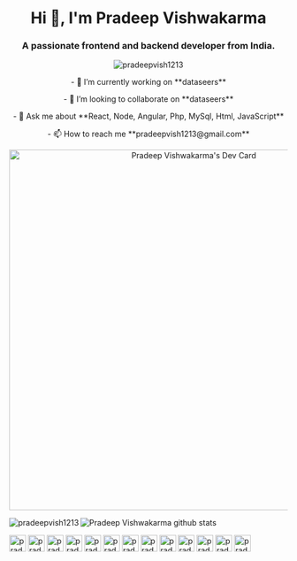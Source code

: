 <h1 align="center">Hi 👋, I'm Pradeep Vishwakarma</h1>
<h3 align="center">A passionate frontend and backend developer from India.</h3>

<p align="center"> <img src="https://komarev.com/ghpvc/?username=pradeepvish1213" alt="pradeepvish1213" /> </p>
<p align="center">
- 🔭 I’m currently working on **dataseers**
<p align="center">
- 👯 I’m looking to collaborate on **dataseers**
<p align="center">
- 💬 Ask me about **React, Node, Angular, Php, MySql, Html, JavaScript**
<p align="center">
- 📫 How to reach me **pradeepvish1213@gmail.com**
</p>
<p align="center">
 <a href="https://app.daily.dev/pradeepvish1213"><img src="https://api.daily.dev/devcards/v2/56c88512ab1949d19aaa2597be996933.png?type=wide&r=a3v" width="652" alt="Pradeep Vishwakarma's Dev Card"/></a>
<!-- <a href="https://app.daily.dev/pradeepvish1213"><img src="https://api.daily.dev/devcards/v2/56c88512ab1949d19aaa2597be996933.png?r=mzf" width="356" alt="Pradeep Vishwakarma's Dev Card"/></a> -->
</p>

<p><img align="left" src="https://github-readme-stats.vercel.app/api/top-langs/?username=pradeepvish1213" alt="pradeepvish1213" /></p>

 
![Pradeep Vishwakarma github stats](https://github-readme-stats.vercel.app/api?username=pradeepvish1213&show_icons=true&theme=radical)

<p>
<a href="https://codepen.io/pradeepvish1213" target="blank"><img align="center" src="https://cdn.jsdelivr.net/npm/simple-icons@3.0.1/icons/codepen.svg" alt="pradeepvish1213" height="30" width="30" /></a>
<a href="https://dev.to/pradeepvish1213" target="blank"><img align="center" src="https://cdn.jsdelivr.net/npm/simple-icons@3.0.1/icons/dev-dot-to.svg" alt="pradeepvish1213" height="30" width="30" /></a>
<a href="https://twitter.com/pradeepvish1213" target="blank"><img align="center" src="https://cdn.jsdelivr.net/npm/simple-icons@3.0.1/icons/twitter.svg" alt="pradeepvish1213" height="30" width="30" /></a>
<a href="https://linkedin.com/in/pradeepvish1213" target="blank"><img align="center" src="https://cdn.jsdelivr.net/npm/simple-icons@3.0.1/icons/linkedin.svg" alt="pradeepvish1213" height="30" width="30" /></a>
<a href="https://stackoverflow.com/users/pradeepvish1213" target="blank"><img align="center" src="https://cdn.jsdelivr.net/npm/simple-icons@3.0.1/icons/stackoverflow.svg" alt="pradeepvish1213" height="30" width="30" /></a>
<a href="https://codesandbox.com/pradeepvish1213" target="blank"><img align="center" src="https://cdn.jsdelivr.net/npm/simple-icons@3.0.1/icons/codesandbox.svg" alt="pradeepvish1213" height="30" width="30" /></a>
<a href="https://kaggle.com/pradeepvish1213" target="blank"><img align="center" src="https://cdn.jsdelivr.net/npm/simple-icons@3.0.1/icons/kaggle.svg" alt="pradeepvish1213" height="30" width="30" /></a>
<a href="https://fb.com/pradeepvish1213" target="blank"><img align="center" src="https://cdn.jsdelivr.net/npm/simple-icons@3.0.1/icons/facebook.svg" alt="pradeepvish1213" height="30" width="30" /></a>
<a href="https://instagram.com/pradeepvish1213" target="blank"><img align="center" src="https://cdn.jsdelivr.net/npm/simple-icons@3.0.1/icons/instagram.svg" alt="pradeepvish1213" height="30" width="30" /></a>
<a href="https://dribbble.com/pradeepvish1213" target="blank"><img align="center" src="https://cdn.jsdelivr.net/npm/simple-icons@3.0.1/icons/dribbble.svg" alt="pradeepvish1213" height="30" width="30" /></a>
<a href="https://www.behance.net/pradeepvish1213" target="blank"><img align="center" src="https://cdn.jsdelivr.net/npm/simple-icons@3.0.1/icons/behance.svg" alt="pradeepvish1213" height="30" width="30" /></a>
<a href="https://medium.com/pradeepvish1213" target="blank"><img align="center" src="https://cdn.jsdelivr.net/npm/simple-icons@3.0.1/icons/medium.svg" alt="pradeepvish1213" height="30" width="30" /></a>
<a href="https://www.youtube.com/c/pradeepvish1213" target="blank"><img align="center" src="https://cdn.jsdelivr.net/npm/simple-icons@3.0.1/icons/youtube.svg" alt="pradeepvish1213" height="30" width="30" /></a>
</p>

